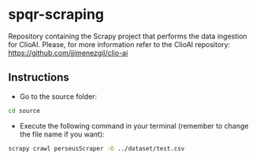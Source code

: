 # spqr-scraping

Repository containing the Scrapy project that performs the data ingestion for ClioAI. Please, for more information refer to the ClioAI repository: https://github.com/jjimenezgil/clio-ai

## Instructions

- Go to the source folder:
```bash
cd source
```

- Execute the following command in your terminal (remember to change the file name if you want):
```bash
scrapy crawl perseusScraper -O ../dataset/test.csv
````